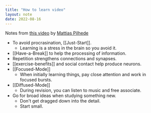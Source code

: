 ```yaml
---
title: "How to learn video"
layout: note
date: 2022-08-16
---
```


Notes from <a href="https://www.youtube.com/watch?v=Z2N5a7XZWg8">this video</a> by [Mattias Pilhede](https://www.youtube.com/c/MattiasPilhede)

-   To avoid procrasination, [[Just-Start]].
    -   Learning is a stress in the brain so you avoid it.
-   [[Have-a-Break]] to help the processing of information.
-   Repetition strengthens connections and synapses.
-   [[exercise-benefits]] and social contact help produce neurons.
-   [[Focused-Mode]]
    -   When initially learning things, pay close attention and work in focused bursts.
-   [[Diffused-Mode]]
    -   During revision, you can listen to music and free associate.
-   Go for broad ideas when studying something new.
    -   Don't get dragged down into the detail.
    -   Start small.
